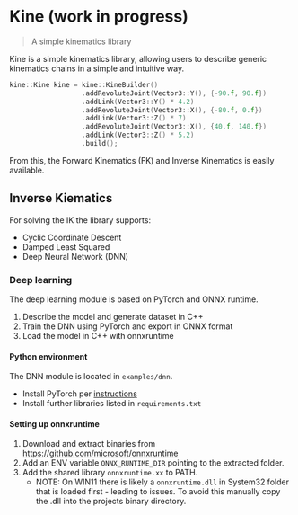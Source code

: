 # Kine (work in progress)

>A simple kinematics library


Kine is a simple kinematics library, 
allowing users to describe generic kinematics chains in a simple and intuitive way.

```cpp
kine::Kine kine = kine::KineBuilder()
                  .addRevoluteJoint(Vector3::Y(), {-90.f, 90.f})
                  .addLink(Vector3::Y() * 4.2)
                  .addRevoluteJoint(Vector3::X(), {-80.f, 0.f})
                  .addLink(Vector3::Z() * 7)
                  .addRevoluteJoint(Vector3::X(), {40.f, 140.f})
                  .addLink(Vector3::Z() * 5.2)
                  .build();
```

From this, the Forward Kinematics (FK) and Inverse Kinematics is easily available.

## Inverse Kiematics
For solving the IK the library supports:

- Cyclic Coordinate Descent
- Damped Least Squared
- Deep Neural Network (DNN)


### Deep learning

The deep learning module is based on PyTorch and ONNX runtime.

1. Describe the model and generate dataset in C++
2. Train the DNN using PyTorch and export in ONNX format
3. Load the model in C++ with onnxruntime


#### Python environment

The DNN module is located in `examples/dnn`.

- Install PyTorch per [instructions](https://pytorch.org/)
- Install further libraries listed in `requirements.txt`

#### Setting up onnxruntime

1. Download and extract binaries from https://github.com/microsoft/onnxruntime 
2. Add an ENV variable `ONNX_RUNTIME_DIR` pointing to the extracted folder. 
3. Add the shared library `onnxruntime.xx` to PATH.
    - NOTE: On WIN11 there is likely a `onnxruntime.dll` in System32 folder that is loaded first - leading to issues. To avoid this manually copy the .dll into the projects binary directory.
